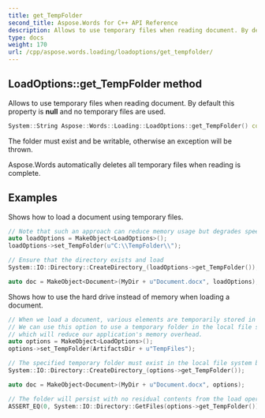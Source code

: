 ```yaml
---
title: get_TempFolder
second_title: Aspose.Words for C++ API Reference
description: Allows to use temporary files when reading document. By default this property is null and no temporary files are used.
type: docs
weight: 170
url: /cpp/aspose.words.loading/loadoptions/get_tempfolder/
---
```

## LoadOptions::get_TempFolder method


Allows to use temporary files when reading document. By default this property is **null** and no temporary files are used.

```cpp
System::String Aspose::Words::Loading::LoadOptions::get_TempFolder() const
```


The folder must exist and be writable, otherwise an exception will be thrown.

Aspose.Words automatically deletes all temporary files when reading is complete.

## Examples




Shows how to load a document using temporary files. 
```cpp
// Note that such an approach can reduce memory usage but degrades speed
auto loadOptions = MakeObject<LoadOptions>();
loadOptions->set_TempFolder(u"C:\\TempFolder\\");

// Ensure that the directory exists and load
System::IO::Directory::CreateDirectory_(loadOptions->get_TempFolder());

auto doc = MakeObject<Document>(MyDir + u"Document.docx", loadOptions);
```


Shows how to use the hard drive instead of memory when loading a document. 
```cpp
// When we load a document, various elements are temporarily stored in memory as the save operation occurs.
// We can use this option to use a temporary folder in the local file system instead,
// which will reduce our application's memory overhead.
auto options = MakeObject<LoadOptions>();
options->set_TempFolder(ArtifactsDir + u"TempFiles");

// The specified temporary folder must exist in the local file system before the load operation.
System::IO::Directory::CreateDirectory_(options->get_TempFolder());

auto doc = MakeObject<Document>(MyDir + u"Document.docx", options);

// The folder will persist with no residual contents from the load operation.
ASSERT_EQ(0, System::IO::Directory::GetFiles(options->get_TempFolder())->get_Length());
```

